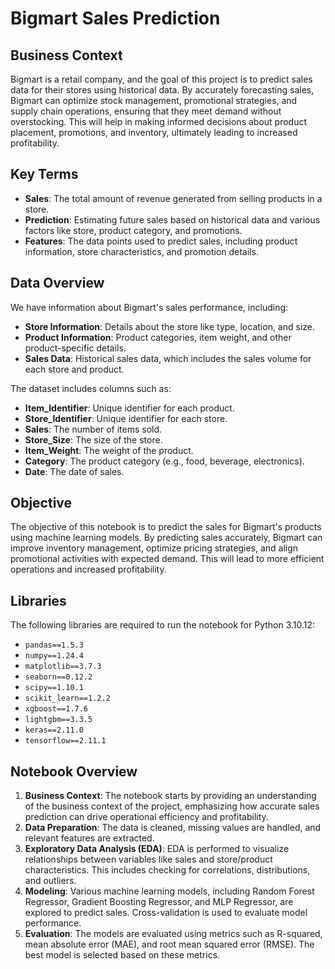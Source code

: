 # Bigmart Sales Prediction

## Business Context
Bigmart is a retail company, and the goal of this project is to predict sales data for their stores using historical data. By accurately forecasting sales, Bigmart can optimize stock management, promotional strategies, and supply chain operations, ensuring that they meet demand without overstocking. This will help in making informed decisions about product placement, promotions, and inventory, ultimately leading to increased profitability.

## Key Terms
- **Sales**: The total amount of revenue generated from selling products in a store.
- **Prediction**: Estimating future sales based on historical data and various factors like store, product category, and promotions.
- **Features**: The data points used to predict sales, including product information, store characteristics, and promotion details.

## Data Overview
We have information about Bigmart's sales performance, including:

- **Store Information**: Details about the store like type, location, and size.
- **Product Information**: Product categories, item weight, and other product-specific details.
- **Sales Data**: Historical sales data, which includes the sales volume for each store and product.

The dataset includes columns such as:

- **Item_Identifier**: Unique identifier for each product.
- **Store_Identifier**: Unique identifier for each store.
- **Sales**: The number of items sold.
- **Store_Size**: The size of the store.
- **Item_Weight**: The weight of the product.
- **Category**: The product category (e.g., food, beverage, electronics).
- **Date**: The date of sales.

## Objective
The objective of this notebook is to predict the sales for Bigmart's products using machine learning models. By predicting sales accurately, Bigmart can improve inventory management, optimize pricing strategies, and align promotional activities with expected demand. This will lead to more efficient operations and increased profitability.

## Libraries
The following libraries are required to run the notebook for Python 3.10.12:

- `pandas==1.5.3`
- `numpy==1.24.4`
- `matplotlib==3.7.3`
- `seaborn==0.12.2`
- `scipy==1.10.1`
- `scikit_learn==1.2.2`
- `xgboost==1.7.6`
- `lightgbm==3.3.5`
- `keras==2.11.0`
- `tensorflow==2.11.1`

## Notebook Overview
1. **Business Context**: The notebook starts by providing an understanding of the business context of the project, emphasizing how accurate sales prediction can drive operational efficiency and profitability.
2. **Data Preparation**: The data is cleaned, missing values are handled, and relevant features are extracted.
3. **Exploratory Data Analysis (EDA)**: EDA is performed to visualize relationships between variables like sales and store/product characteristics. This includes checking for correlations, distributions, and outliers.
4. **Modeling**: Various machine learning models, including Random Forest Regressor, Gradient Boosting Regressor, and MLP Regressor, are explored to predict sales. Cross-validation is used to evaluate model performance.
5. **Evaluation**: The models are evaluated using metrics such as R-squared, mean absolute error (MAE), and root mean squared error (RMSE). The best model is selected based on these metrics.
